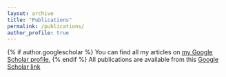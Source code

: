 ```yaml
---
layout: archive
title: "Publications"
permalink: /publications/
author_profile: true
---
```


{% if author.googlescholar %}
  You can find all my articles on <u><a href="{{author.googlescholar}}">my Google Scholar profile</a>.</u>
{% endif %}
All publications are available from this <a href="https://scholar.google.com/citations?user=k0xt6mgAAAAJ&hl=en">Google Scholar link</a>

<!---
{% include base_path %}

{% for post in site.publications reversed %}
  {% include archive-single.html %}
{% endfor %}
-->